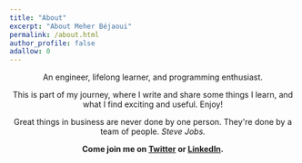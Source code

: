 ```yaml
---
title: "About"
excerpt: "About Meher Béjaoui"
permalink: /about.html
author_profile: false
adallow: 0
---
```


<p align="center"> An engineer, lifelong learner, and programming enthusiast.</p>   
<p align="center"> This is part of my journey, where I write and share some things I learn, and what I find exciting and useful. Enjoy!</p>   

<p align="center"> Great things in business are never done by one person. They're done by a team of people. <i>Steve Jobs.</i>  </p>
<p align="center"><b>Come join me on <a href="https://twitter.com/meher_bejaoui">Twitter</a> or <a href="https://www.linkedin.com/in/meherbejaoui">LinkedIn</a>.</b></p>
